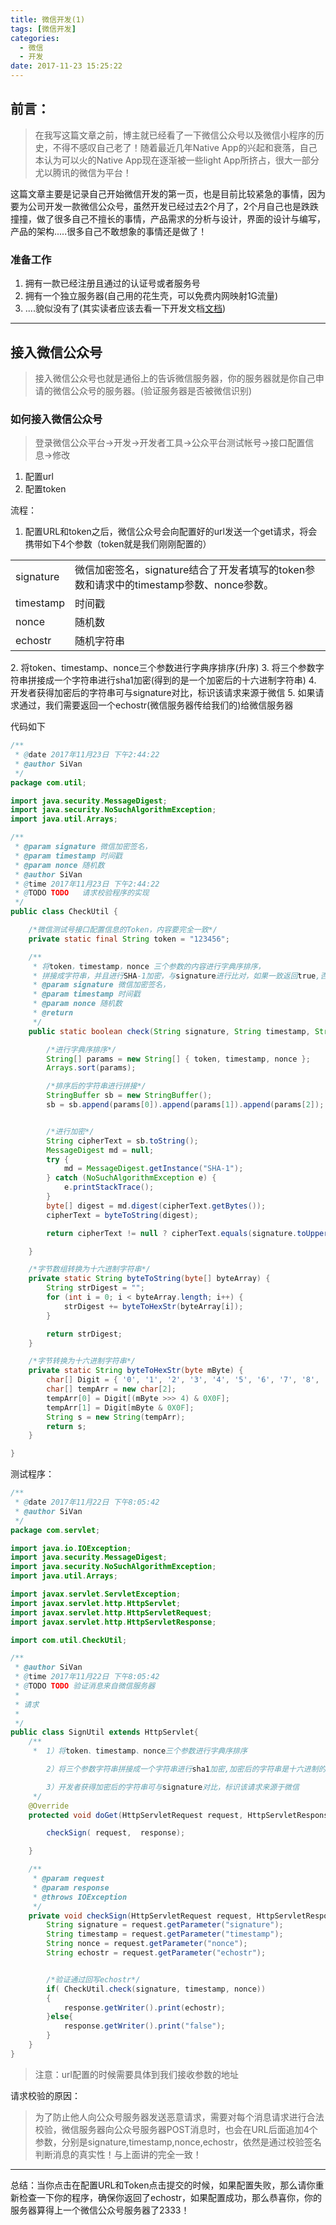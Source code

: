 ```yaml
---
title: 微信开发(1)
tags: [微信开发]
categories:
  - 微信
  - 开发
date: 2017-11-23 15:25:22
---
```


## 前言：
> 在我写这篇文章之前，博主就已经看了一下微信公众号以及微信小程序的历史，不得不感叹自己老了！随着最近几年Native App的兴起和衰落，自己本认为可以火的Native App现在逐渐被一些light App所挤占，很大一部分尤以腾讯的微信为平台！

这篇文章主要是记录自己开始微信开发的第一页，也是目前比较紧急的事情，因为要为公司开发一款微信公众号，虽然开发已经过去2个月了，2个月自己也是跌跌撞撞，做了很多自己不擅长的事情，产品需求的分析与设计，界面的设计与编写，产品的架构.....很多自己不敢想象的事情还是做了！

### 准备工作
1. 拥有一款已经注册且通过的认证号或者服务号
2. 拥有一个独立服务器(自己用的花生壳，可以免费内网映射1G流量)
3. ....貌似没有了(其实读者应该去看一下开发文档<a href="https://mp.weixin.qq.com/wiki?t=resource/res_main&id=mp1421135319">文档</a>)
------
## 接入微信公众号
> 接入微信公众号也就是通俗上的告诉微信服务器，你的服务器就是你自己申请的微信公众号的服务器。(验证服务器是否被微信识别)

### 如何接入微信公众号
> 登录微信公众平台->开发->开发者工具->公众平台测试帐号->接口配置信息->修改

1. 配置url
2. 配置token



流程：
1. 配置URL和token之后，微信公众号会向配置好的url发送一个get请求，将会携带如下4个参数（token就是我们刚刚配置的）
<table><tr><td>signature</td><td>微信加密签名，signature结合了开发者填写的token参数和请求中的timestamp参数、nonce参数。</td></tr><tr><td>timestamp</td><td>时间戳</td></tr><tr><td>nonce</td><td>随机数</td></tr></tr><tr><td>echostr</td><td>随机字符串</td></tr></table>
2. 将token、timestamp、nonce三个参数进行字典序排序(升序)
3. 将三个参数字符串拼接成一个字符串进行sha1加密(得到的是一个加密后的十六进制字符串)
4. 开发者获得加密后的字符串可与signature对比，标识该请求来源于微信
5. 如果请求通过，我们需要返回一个echostr(微信服务器传给我们的)给微信服务器


<!--more-->

代码如下

```java
/**
 * @date 2017年11月23日 下午2:44:22
 * @author SiVan
 */
package com.util;

import java.security.MessageDigest;
import java.security.NoSuchAlgorithmException;
import java.util.Arrays;

/**
 * @param signature 微信加密签名，
 * @param timestamp 时间戳
 * @param nonce	随机数
 * @author SiVan
 * @time 2017年11月23日 下午2:44:22
 * @TODO TODO	请求校验程序的实现
 */
public class CheckUtil {

	/*微信测试号接口配置信息的Token，内容要完全一致*/
	private static final String token = "123456";

	/**
	 * 将token，timestamp，nonce 三个参数的内容进行字典序排序，
	 * 拼接成字符串，并且进行SHA-1加密，与signature进行比对，如果一致返回true,否则返回false
	 * @param signature 微信加密签名，
	 * @param timestamp 时间戳
	 * @param nonce	随机数
	 * @return
	 */
	public static boolean check(String signature, String timestamp, String nonce) {

		/*进行字典序排序*/
		String[] params = new String[] { token, timestamp, nonce };
		Arrays.sort(params);

		/*排序后的字符串进行拼接*/
		StringBuffer sb = new StringBuffer();
		sb = sb.append(params[0]).append(params[1]).append(params[2]);


		/*进行加密*/
		String cipherText = sb.toString();
		MessageDigest md = null;
		try {
			md = MessageDigest.getInstance("SHA-1");
		} catch (NoSuchAlgorithmException e) {
			e.printStackTrace();
		}
		byte[] digest = md.digest(cipherText.getBytes());
		cipherText = byteToString(digest);

		return cipherText != null ? cipherText.equals(signature.toUpperCase()) : false;

	}

	/*字节数组转换为十六进制字符串*/
	private static String byteToString(byte[] byteArray) {
		String strDigest = "";
		for (int i = 0; i < byteArray.length; i++) {
			strDigest += byteToHexStr(byteArray[i]);
		}

		return strDigest;
	}

	/*字节转换为十六进制字符串*/
	private static String byteToHexStr(byte mByte) {
		char[] Digit = { '0', '1', '2', '3', '4', '5', '6', '7', '8', '9', 'A', 'B', 'C', 'D', 'E', 'F'};
		char[] tempArr = new char[2];
		tempArr[0] = Digit[(mByte >>> 4) & 0X0F];
		tempArr[1] = Digit[mByte & 0X0F];
		String s = new String(tempArr);
		return s;
	}

}

```

测试程序：
```java
/**
 * @date 2017年11月22日 下午8:05:42
 * @author SiVan
 */
package com.servlet;

import java.io.IOException;
import java.security.MessageDigest;
import java.security.NoSuchAlgorithmException;
import java.util.Arrays;

import javax.servlet.ServletException;
import javax.servlet.http.HttpServlet;
import javax.servlet.http.HttpServletRequest;
import javax.servlet.http.HttpServletResponse;

import com.util.CheckUtil;

/**
 * @author SiVan
 * @time 2017年11月22日 下午8:05:42
 * @TODO TODO 验证消息来自微信服务器
 *
 * 请求
 *
 */
public class SignUtil extends HttpServlet{
	/**
	 * 	1）将token、timestamp、nonce三个参数进行字典序排序

		2）将三个参数字符串拼接成一个字符串进行sha1加密,加密后的字符串是十六进制的

		3）开发者获得加密后的字符串可与signature对比，标识该请求来源于微信
	 */
	@Override
	protected void doGet(HttpServletRequest request, HttpServletResponse response) throws ServletException, IOException {

		checkSign( request,  response);

	}

	/**
	 * @param request
	 * @param response
	 * @throws IOException
	 */
	private void checkSign(HttpServletRequest request, HttpServletResponse response) throws IOException {
		String signature = request.getParameter("signature");
		String timestamp = request.getParameter("timestamp");
		String nonce = request.getParameter("nonce");
		String echostr = request.getParameter("echostr");


		/*验证通过回写echostr*/
		if( CheckUtil.check(signature, timestamp, nonce))
		{
			response.getWriter().print(echostr);
		}else{
			response.getWriter().print("false");
		}
	}
}

```

> 注意：url配置的时候需要具体到我们接收参数的地址



请求校验的原因：
> 为了防止他人向公众号服务器发送恶意请求，需要对每个消息请求进行合法校验，微信服务器向公众号服务器POST消息时，也会在URL后面追加4个参数，分别是signature,timestamp,nonce,echostr，依然是通过校验签名判断消息的真实性！与上面讲的完全一致！


------

总结：当你点击在配置URL和Token点击提交的时候，如果配置失败，那么请你重新检查一下你的程序，确保你返回了echostr，如果配置成功，那么恭喜你，你的服务器算得上一个微信公众号服务器了2333！
